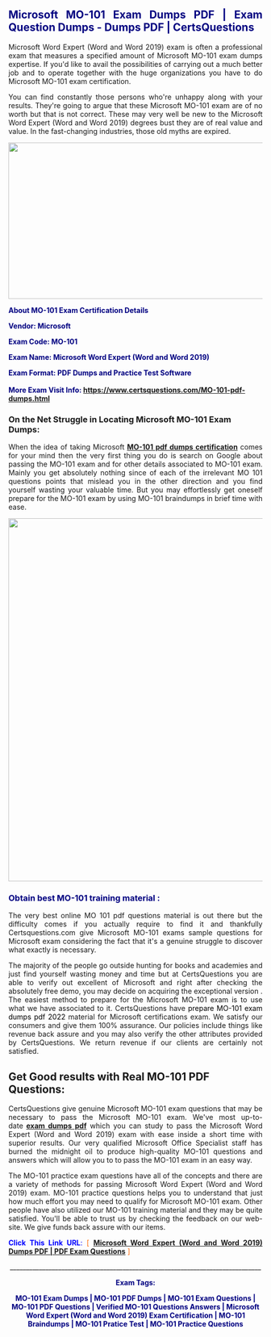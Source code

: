 <h2 style="text-align: justify;"><span style="color: #000080;">Microsoft MO-101 Exam Dumps PDF | Exam Question Dumps - Dumps PDF | CertsQuestions</span></h2>
<p style="text-align: justify;">Microsoft Word Expert (Word and Word 2019) exam is often a professional exam that measures a specified amount of Microsoft  MO-101 exam dumps expertise. If you'd like to avail the possibilities of carrying out a much better job and to operate together with the huge organizations you have to do Microsoft MO-101 exam certification.</p>
<p style="text-align: justify;">You can find constantly those persons who're unhappy along with your results. They're going to argue that these Microsoft  MO-101 exam are of no worth but that is not correct. These may very well be new to the Microsoft Word Expert (Word and Word 2019) degrees bust they are of real value and value. In the fast-changing industries, those old myths are expired.</p>
<p><img style="display: block; margin-left: auto; margin-right: auto;" src="https://i.imgur.com/eaP4ae9.png" width="840" height="310" /></p>
<p><span style="color: #000080;"><strong>About MO-101 Exam Certification Details</strong></span></p>
<p><span style="color: #000080;"><strong>Vendor: Microsoft<br /></strong></span></p>
<p><span style="color: #000080;"><strong>Exam Code: MO-101</strong></span></p>
<p><span style="color: #000080;"><strong>Exam Name: Microsoft Word Expert (Word and Word 2019)</strong></span></p>
<p><span style="color: #000080;"><strong>Exam Format: PDF Dumps and Practice Test Software<br /><br />More Exam Visit Info: <span style="color: #ff6600;"><a href="https://www.certsquestions.com/MO-101-pdf-dumps.html">https://www.certsquestions.com/MO-101-pdf-dumps.html</a></span></strong></span></p>
<h3>On the Net Struggle in Locating Microsoft MO-101 Exam Dumps:</h3>
<p style="text-align: justify;">When the idea of taking Microsoft <a href="https://www.certsquestions.com/MO-101-pdf-dumps.html"><strong> MO-101 pdf dumps certification</strong></a> comes for your mind then the very first thing you do is search on Google about passing the MO-101 exam and for other details associated to MO-101 exam. Mainly you get absolutely nothing since of each of the irrelevant MO 101 questions points that mislead you in the other direction and you find yourself wasting your valuable time. But you may effortlessly get oneself prepare for the MO-101 exam by using MO-101 braindumps in brief time with ease.</p>
<p><a href="https://www.certsquestions.com/MO-101-pdf-dumps.html"><img style="display: block; margin-left: auto; margin-right: auto;" src="https://i.imgur.com/pxhoKQ2.png" width="720" /></a></p>
<h3><span style="color: #000080;">Obtain best  MO-101 training material :</span></h3>
<p style="text-align: justify;">The very best online MO 101 pdf questions material is out there but the difficulty comes if you actually require to find it and thankfully Certsquestions.com give Microsoft MO-101 exams sample questions for Microsoft  exam considering the fact that it's a genuine struggle to discover what exactly is necessary.</p>
<p style="text-align: justify;">The majority of the people go outside hunting for books and academies and just find yourself wasting money and time but at CertsQuestions you are able to verify out excellent of Microsoft  and right after checking the absolutely free demo, you may decide on acquiring the exceptional version . The easiest method to prepare for the Microsoft MO-101 exam is to use what we have associated to it. CertsQuestions have <span style="color: #000000;">prepare MO-101 exam dumps pdf 2022</span> material for Microsoft certifications exam. We satisfy our consumers and give them 100% assurance. Our policies include things like revenue back assure and you may also verify the other attributes provided by CertsQuestions. We return revenue if our clients are certainly not satisfied.</p>
<h2>Get Good results with Real MO-101 PDF Questions:</h2>
<p style="text-align: justify;">CertsQuestions give genuine Microsoft MO-101 exam questions that may be necessary to pass the Microsoft  MO-101 exam. We've most up-to-date<strong>&nbsp;<a href="https://www.certsquestions.com/">exam dumps pdf</a></strong>&nbsp;which you can study to pass the Microsoft Word Expert (Word and Word 2019) exam with ease inside a short time with superior results. Our very qualified Microsoft Office Specialist staff has burned the midnight oil to produce high-quality MO-101 questions and answers which will allow you to to pass the MO-101 exam in an easy way.</p>
<p style="text-align: justify;">The MO-101 practice exam questions have all of the concepts and there are a variety of methods for passing Microsoft Word Expert (Word and Word 2019) exam. MO-101 practice questions helps you to understand that just how much effort you may need to qualify for Microsoft  MO-101 exam. Other people have also utilized our MO-101 training material and they may be quite satisfied. You'll be able to trust us by checking the feedback on our web-site. We give funds back assure with our items.</p>
<p style="text-align: justify;"><span style="color: #0000ff;"><strong>Click This Link URL</strong>:</span> <span style="color: #ff6600;">[ <strong><a href="https://www.certsquestions.com/microsoft-office-specialist-certification.html">Microsoft Word Expert (Word and Word 2019) Dumps PDF | PDF Exam Questions</a></strong> ]</span></p>
<p style="text-align: center;">______________________________________________________________________________</p>
<p style="text-align: center;"><span style="color: #000080;"><strong>Exam Tags:</strong></span></p>
<p style="text-align: center;"><span style="color: #000080;"><strong>MO-101 Exam Dumps | MO-101 PDF Dumps | MO-101 Exam Questions | MO-101 PDF Questions | Verified MO-101 Questions Answers | Microsoft Word Expert (Word and Word 2019) Exam Certification | MO-101 Braindumps | MO-101 Pratice Test | MO-101 Practice Questions</strong></span></p>
